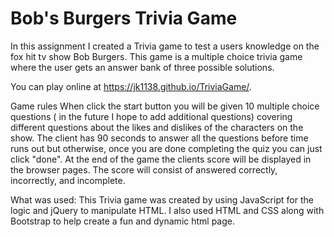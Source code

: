 # Bob's Burgers Trivia Game
In this assignment I created a Trivia game to test a users knowledge on the fox hit tv show Bob Burgers.  This game is a multiple choice trivia game where the user gets an answer bank of three possible solutions. 

You can play online at https://jk1138.github.io/TriviaGame/.

Game rules
When click the start button you will be given 10 multiple choice questions ( in the future I hope to add additional questions) covering different questions about the likes and dislikes of the characters on the show. The client has 90 seconds to answer all the questions before time runs out but otherwise, once you are done completing the quiz you can just click "done". At the end of the game the clients score will be displayed in the browser pages. The score will consist of answered correctly, incorrectly, and incomplete. 


What was used:
This Trivia game was created by using JavaScript for the logic and jQuery to manipulate HTML. I also used HTML and CSS along with Bootstrap to help create a fun and dynamic html page. 


